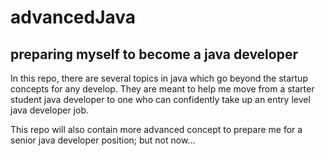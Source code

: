 # advancedJava

## preparing myself to become a java developer

In this  repo, there are several topics in java which go beyond the startup concepts for any develop. They are meant to help me move from a starter student java developer to one who can confidently take up an entry level java developer job. 

This repo will also contain more advanced concept to prepare me for a senior java developer position; but not now... 
